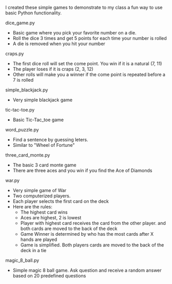 I created these simple games to demonstrate to my class a fun way to use basic Python functionality.

dice_game.py
* Basic game where you pick your favorite number on a die.
* Roll the dice 3 times and get 5 points for each time your number is rolled
* A die is removed when you hit your number

craps.py
* The first dice roll will set the come point. You win if it is a natural (7, 11)
* The player loses if it is craps (2, 3, 12) 
* Other rolls will make you a winner if the come point is repeated before a 7 is rolled

simple_blackjack.py
* Very simple blackjack game

tic-tac-toe.py
* Basic Tic-Tac_toe game

word_puzzle.py
* Find a sentence by guessing leters. 
* Similar to "Wheel of Fortune"

three_card_monte.py
* The basic 3 card monte game
* There are three aces and you win if you find the Ace of Diamonds

war.py
* Very simple game of War
* Two computerized players.
* Each player selects the first card on the deck
* Here are the rules:
  * The highest card wins
  * Aces are highest, 2 is lowest
  * Player with highest card receives the card from the other player.
       and both cards are moved to the back of the deck
  * Game Winner is determined by who has the most cards after X hands are played
  * Game is simplified. Both players cards are moved to the back of the deck in a tie

magic_8_ball.py
* Simple magic 8 ball game. Ask question and receive a random answer based on 20 predefined questions
